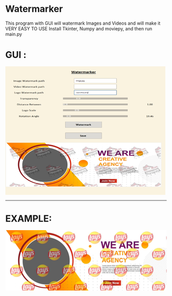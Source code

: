 # Watermarker
This program with GUI will watermark Images and Videos and will make it VERY EASY TO USE
Install Tkinter, Numpy and moviepy, and then run main.py
<h1>GUI :</h1>
<img src="watermarker.png", width=500, height=400>
<hr>
<h1>EXAMPLE:</h1>
<img src="output.jpg">
